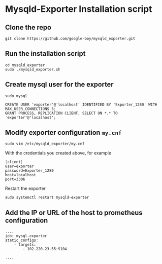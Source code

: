 # Mysqld-Exporter Installation script

## Clone the repo

```
git clone https://github.com/google-boy/mysqld_exporter.git
```

## Run the installation script

```
cd mysqld_exporter
sudo ./mysqld_exporter.sh
```

## Create mysql user for the exporter

```
sudo mysql
```

```
CREATE USER 'exporter'@'localhost' IDENTIFIED BY 'Exporter_1280' WITH MAX_USER_CONNECTIONS 3;
GRANT PROCESS, REPLICATION CLIENT, SELECT ON *.* TO 'exporter'@'localhost';
```

## Modify exporter configuration `my.cnf`

```
sudo vim /etc/mysqld_exporter/my.cnf
```

With the credentials you created above, for example

```
[client]
user=exporter
password=Exporter_1280
host=localhost
port=3306
```

Restart the exporter

```
sudo systemctl restart mysqld-exporter
```

## Add the IP or URL of the host to prometheus configuration

```
....
job: mysql-exporter
static_configs:
    - targets:
        - 102.220.23.55:9104

....
```

